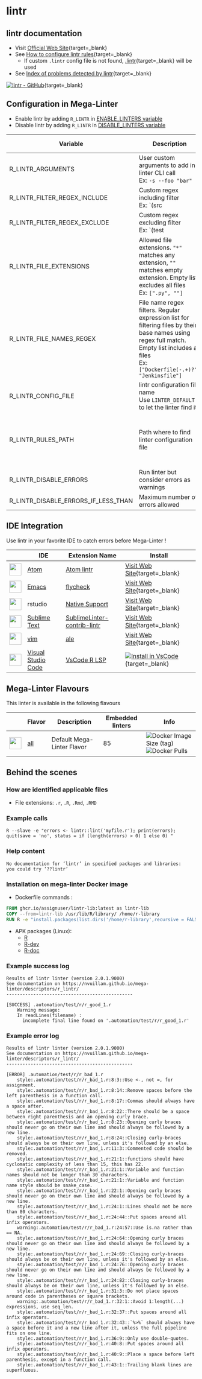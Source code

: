 <!-- markdownlint-disable MD033 MD041 -->
<!-- Generated by .automation/build.py, please do not update manually -->
# lintr

## lintr documentation

- Visit [Official Web Site](https://github.com/jimhester/lintr#readme){target=_blank}
- See [How to configure lintr rules](https://github.com/jimhester/lintr#project-configuration){target=_blank}
  - If custom `.lintr` config file is not found, [.lintr](https://github.com/nvuillam/mega-linter/tree/master/TEMPLATES/.lintr){target=_blank} will be used
- See [Index of problems detected by lintr](https://github.com/jimhester/lintr#available-linters){target=_blank}

[![lintr - GitHub](https://gh-card.dev/repos/jimhester/lintr.svg?fullname=)](https://github.com/jimhester/lintr){target=_blank}

## Configuration in Mega-Linter

- Enable lintr by adding `R_LINTR` in [ENABLE_LINTERS variable](https://nvuillam.github.io/mega-linter/configuration/#activation-and-deactivation)
- Disable lintr by adding `R_LINTR` in [DISABLE_LINTERS variable](https://nvuillam.github.io/mega-linter/configuration/#activation-and-deactivation)

| Variable                            | Description                                                                                                                                                                                  | Default value                                    |
|-------------------------------------|----------------------------------------------------------------------------------------------------------------------------------------------------------------------------------------------|--------------------------------------------------|
| R_LINTR_ARGUMENTS                   | User custom arguments to add in linter CLI call<br/>Ex: `-s --foo "bar"`                                                                                                                     |                                                  |
| R_LINTR_FILTER_REGEX_INCLUDE        | Custom regex including filter<br/>Ex: `(src|lib)`                                                                                                                                            | Include every file                               |
| R_LINTR_FILTER_REGEX_EXCLUDE        | Custom regex excluding filter<br/>Ex: `(test|examples)`                                                                                                                                      | Exclude no file                                  |
| R_LINTR_FILE_EXTENSIONS             | Allowed file extensions. `"*"` matches any extension, `""` matches empty extension. Empty list excludes all files<br/>Ex: `[".py", ""]`                                                      | `[".r", ".R", ".Rmd", ".RMD"]`                   |
| R_LINTR_FILE_NAMES_REGEX            | File name regex filters. Regular expression list for filtering files by their base names using regex full match. Empty list includes all files<br/>Ex: `["Dockerfile(-.+)?", "Jenkinsfile"]` | Include every file                               |
| R_LINTR_CONFIG_FILE                 | lintr configuration file name</br>Use `LINTER_DEFAULT` to let the linter find it                                                                                                             | `.lintr`                                         |
| R_LINTR_RULES_PATH                  | Path where to find linter configuration file                                                                                                                                                 | Workspace folder, then Mega-Linter default rules |
| R_LINTR_DISABLE_ERRORS              | Run linter but consider errors as warnings                                                                                                                                                   | `false`                                          |
| R_LINTR_DISABLE_ERRORS_IF_LESS_THAN | Maximum number of errors allowed                                                                                                                                                             | `0`                                              |

## IDE Integration

Use lintr in your favorite IDE to catch errors before Mega-Linter !

| <!-- -->                                                                                                                                      | IDE                                                  | Extension Name                                                                           | Install                                                                                                                                                                    |
|-----------------------------------------------------------------------------------------------------------------------------------------------|------------------------------------------------------|------------------------------------------------------------------------------------------|----------------------------------------------------------------------------------------------------------------------------------------------------------------------------|
| <img src="https://github.com/nvuillam/mega-linter/raw/master/docs/assets/icons/atom.ico" alt="" height="32px" class="megalinter-icon"></a>    | [Atom](https://atom.io/)                             | [Atom lintr](https://github.com/AtomLinter/linter-lintr)                                 | [Visit Web Site](https://github.com/AtomLinter/linter-lintr){target=_blank}                                                                                                |
| <img src="https://github.com/nvuillam/mega-linter/raw/master/docs/assets/icons/emacs.ico" alt="" height="32px" class="megalinter-icon"></a>   | [Emacs](https://www.gnu.org/software/emacs/)         | [flycheck](http://www.flycheck.org/en/latest/languages.html#r)                           | [Visit Web Site](http://www.flycheck.org/en/latest/languages.html#r){target=_blank}                                                                                        |
| <img src="https://github.com/nvuillam/mega-linter/raw/master/docs/assets/icons/default.ico" alt="" height="32px" class="megalinter-icon"></a> | rstudio                                              | [Native Support](https://rstudio.com/)                                                   | [Visit Web Site](https://rstudio.com/){target=_blank}                                                                                                                      |
| <img src="https://github.com/nvuillam/mega-linter/raw/master/docs/assets/icons/sublime.ico" alt="" height="32px" class="megalinter-icon"></a> | [Sublime Text](https://www.sublimetext.com/)         | [SublimeLinter-contrib-lintr](https://github.com/jimhester/SublimeLinter-contrib-lintr)  | [Visit Web Site](https://github.com/jimhester/SublimeLinter-contrib-lintr){target=_blank}                                                                                  |
| <img src="https://github.com/nvuillam/mega-linter/raw/master/docs/assets/icons/vim.ico" alt="" height="32px" class="megalinter-icon"></a>     | [vim](https://www.vim.org/)                          | [ale](https://github.com/dense-analysis/ale)                                             | [Visit Web Site](https://github.com/dense-analysis/ale){target=_blank}                                                                                                     |
| <img src="https://github.com/nvuillam/mega-linter/raw/master/docs/assets/icons/vscode.ico" alt="" height="32px" class="megalinter-icon"></a>  | [Visual Studio Code](https://code.visualstudio.com/) | [VsCode R LSP](https://marketplace.visualstudio.com/items?itemName=REditorSupport.r-lsp) | [![Install in VsCode](https://github.com/nvuillam/mega-linter/raw/master/docs/assets/images/btn_install_vscode.png)](vscode:extension/REditorSupport.r-lsp){target=_blank} |

## Mega-Linter Flavours

This linter is available in the following flavours

| <!-- -->                                                                                                                                                  | Flavor                                                           | Description                | Embedded linters | Info                                                                                                                                                                   |
|-----------------------------------------------------------------------------------------------------------------------------------------------------------|------------------------------------------------------------------|----------------------------|------------------|------------------------------------------------------------------------------------------------------------------------------------------------------------------------|
| <img src="https://github.com/nvuillam/mega-linter/raw/master/docs/assets/images/mega-linter-square.png" alt="" height="32px" class="megalinter-icon"></a> | [all](https://nvuillam.github.io/mega-linter/supported-linters/) | Default Mega-Linter Flavor | 85               | ![Docker Image Size (tag)](https://img.shields.io/docker/image-size/nvuillam/mega-linter/v4) ![Docker Pulls](https://img.shields.io/docker/pulls/nvuillam/mega-linter) |

## Behind the scenes

### How are identified applicable files

- File extensions: `.r`, `.R`, `.Rmd`, `.RMD`

<!-- markdownlint-disable -->
<!-- /* cSpell:disable */ -->

### Example calls

```shell
R --slave -e "errors <- lintr::lint('myfile.r'); print(errors); quit(save = 'no', status = if (length(errors) > 0) 1 else 0) "
```


### Help content

```shell
No documentation for ‘lintr’ in specified packages and libraries:
you could try ‘??lintr’
```

### Installation on mega-linter Docker image

- Dockerfile commands :
```dockerfile
FROM ghcr.io/assignuser/lintr-lib:latest as lintr-lib
COPY --from=lintr-lib /usr/lib/R/library/ /home/r-library
RUN R -e "install.packages(list.dirs('/home/r-library',recursive = FALSE), repos = NULL, type = 'source')"
```

- APK packages (Linux):
  - [R](https://pkgs.alpinelinux.org/packages?branch=edge&name=R)
  - [R-dev](https://pkgs.alpinelinux.org/packages?branch=edge&name=R-dev)
  - [R-doc](https://pkgs.alpinelinux.org/packages?branch=edge&name=R-doc)

### Example success log

```shell
Results of lintr linter (version 2.0.1.9000)
See documentation on https://nvuillam.github.io/mega-linter/descriptors/r_lintr/
-----------------------------------------------

[SUCCESS] .automation/test/r/r_good_1.r
    Warning message:
    In readLines(filename) :
      incomplete final line found on '.automation/test/r/r_good_1.r'

```

### Example error log

```shell
Results of lintr linter (version 2.0.1.9000)
See documentation on https://nvuillam.github.io/mega-linter/descriptors/r_lintr/
-----------------------------------------------

[ERROR] .automation/test/r/r_bad_1.r
    style:.automation/test/r/r_bad_1.r:8:3::Use <-, not =, for assignment.
    style:.automation/test/r/r_bad_1.r:8:14::Remove spaces before the left parenthesis in a function call.
    style:.automation/test/r/r_bad_1.r:8:17::Commas should always have a space after.
    style:.automation/test/r/r_bad_1.r:8:22::There should be a space between right parenthesis and an opening curly brace.
    style:.automation/test/r/r_bad_1.r:8:23::Opening curly braces should never go on their own line and should always be followed by a new line.
    style:.automation/test/r/r_bad_1.r:8:24::Closing curly-braces should always be on their own line, unless it's followed by an else.
    style:.automation/test/r/r_bad_1.r:11:3::Commented code should be removed.
    style:.automation/test/r/r_bad_1.r:21:1::functions should have cyclomatic complexity of less than 15, this has 22.
    style:.automation/test/r/r_bad_1.r:21:1::Variable and function names should not be longer than 30 characters.
    style:.automation/test/r/r_bad_1.r:21:1::Variable and function name style should be snake_case.
    style:.automation/test/r/r_bad_1.r:22:1::Opening curly braces should never go on their own line and should always be followed by a new line.
    style:.automation/test/r/r_bad_1.r:24:1::Lines should not be more than 80 characters.
    style:.automation/test/r/r_bad_1.r:24:44::Put spaces around all infix operators.
    warning:.automation/test/r/r_bad_1.r:24:57::Use is.na rather than == NA.
    style:.automation/test/r/r_bad_1.r:24:64::Opening curly braces should never go on their own line and should always be followed by a new line.
    style:.automation/test/r/r_bad_1.r:24:69::Closing curly-braces should always be on their own line, unless it's followed by an else.
    style:.automation/test/r/r_bad_1.r:24:76::Opening curly braces should never go on their own line and should always be followed by a new line.
    style:.automation/test/r/r_bad_1.r:24:82::Closing curly-braces should always be on their own line, unless it's followed by an else.
    style:.automation/test/r/r_bad_1.r:31:3::Do not place spaces around code in parentheses or square brackets.
    warning:.automation/test/r/r_bad_1.r:32:1::Avoid 1:length(...) expressions, use seq_len.
    style:.automation/test/r/r_bad_1.r:32:37::Put spaces around all infix operators.
    style:.automation/test/r/r_bad_1.r:32:43::`%>%` should always have a space before it and a new line after it, unless the full pipeline fits on one line.
    style:.automation/test/r/r_bad_1.r:36:9::Only use double-quotes.
    style:.automation/test/r/r_bad_1.r:40:8::Put spaces around all infix operators.
    style:.automation/test/r/r_bad_1.r:40:9::Place a space before left parenthesis, except in a function call.
    style:.automation/test/r/r_bad_1.r:43:1::Trailing blank lines are superfluous.

```

